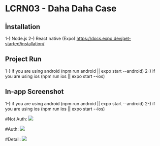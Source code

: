 # LCRN03 - Daha Daha Case

## İnstallation
1-) Node.js
2-) React native (Expo) https://docs.expo.dev/get-started/installation/

## Project Run
1-)  if you are using android (npm run android || expo start --android)
2-)  if you are using ios (npm run ios || expo start --ios)

## In-app Screenshot
1-)  if you are using android (npm run android || expo start --android)
2-)  if you are using ios (npm run ios || expo start --ios)


#Not Auth:
![](https://i.hizliresim.com/1627ee8.png) 

#Auth:
![](https://i.hizliresim.com/70803o8.png) 

#Detail:
![](https://i.hizliresim.com/jarualk.png) 

